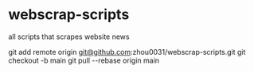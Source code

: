 # webscrap-scripts
all scripts that scrapes website news


git add remote origin git@github.com:zhou0031/webscrap-scripts.git
git checkout -b main
git pull --rebase origin main

